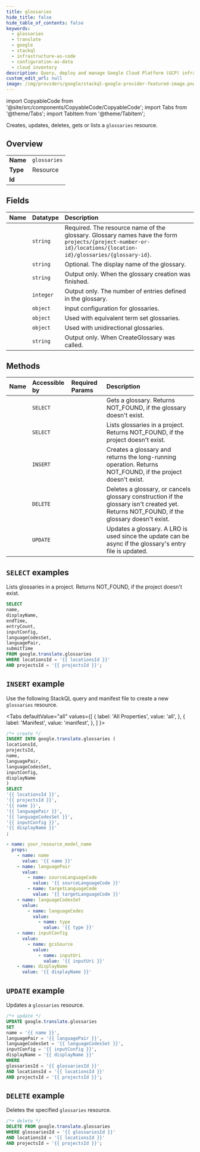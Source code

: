 ```yaml
---
title: glossaries
hide_title: false
hide_table_of_contents: false
keywords:
  - glossaries
  - translate
  - google
  - stackql
  - infrastructure-as-code
  - configuration-as-data
  - cloud inventory
description: Query, deploy and manage Google Cloud Platform (GCP) infrastructure and resources using SQL
custom_edit_url: null
image: /img/providers/google/stackql-google-provider-featured-image.png
---
```


import CopyableCode from '@site/src/components/CopyableCode/CopyableCode';
import Tabs from '@theme/Tabs';
import TabItem from '@theme/TabItem';

Creates, updates, deletes, gets or lists a <code>glossaries</code> resource.

## Overview
<table><tbody>
<tr><td><b>Name</b></td><td><code>glossaries</code></td></tr>
<tr><td><b>Type</b></td><td>Resource</td></tr>
<tr><td><b>Id</b></td><td><CopyableCode code="google.translate.glossaries" /></td></tr>
</tbody></table>

## Fields
| Name | Datatype | Description |
|:-----|:---------|:------------|
| <CopyableCode code="name" /> | `string` | Required. The resource name of the glossary. Glossary names have the form `projects/{project-number-or-id}/locations/{location-id}/glossaries/{glossary-id}`. |
| <CopyableCode code="displayName" /> | `string` | Optional. The display name of the glossary. |
| <CopyableCode code="endTime" /> | `string` | Output only. When the glossary creation was finished. |
| <CopyableCode code="entryCount" /> | `integer` | Output only. The number of entries defined in the glossary. |
| <CopyableCode code="inputConfig" /> | `object` | Input configuration for glossaries. |
| <CopyableCode code="languageCodesSet" /> | `object` | Used with equivalent term set glossaries. |
| <CopyableCode code="languagePair" /> | `object` | Used with unidirectional glossaries. |
| <CopyableCode code="submitTime" /> | `string` | Output only. When CreateGlossary was called. |

## Methods
| Name | Accessible by | Required Params | Description |
|:-----|:--------------|:----------------|:------------|
| <CopyableCode code="projects_locations_glossaries_get" /> | `SELECT` | <CopyableCode code="glossariesId, locationsId, projectsId" /> | Gets a glossary. Returns NOT_FOUND, if the glossary doesn't exist. |
| <CopyableCode code="projects_locations_glossaries_list" /> | `SELECT` | <CopyableCode code="locationsId, projectsId" /> | Lists glossaries in a project. Returns NOT_FOUND, if the project doesn't exist. |
| <CopyableCode code="projects_locations_glossaries_create" /> | `INSERT` | <CopyableCode code="locationsId, projectsId" /> | Creates a glossary and returns the long-running operation. Returns NOT_FOUND, if the project doesn't exist. |
| <CopyableCode code="projects_locations_glossaries_delete" /> | `DELETE` | <CopyableCode code="glossariesId, locationsId, projectsId" /> | Deletes a glossary, or cancels glossary construction if the glossary isn't created yet. Returns NOT_FOUND, if the glossary doesn't exist. |
| <CopyableCode code="projects_locations_glossaries_patch" /> | `UPDATE` | <CopyableCode code="glossariesId, locationsId, projectsId" /> | Updates a glossary. A LRO is used since the update can be async if the glossary's entry file is updated. |

## `SELECT` examples

Lists glossaries in a project. Returns NOT_FOUND, if the project doesn't exist.

```sql
SELECT
name,
displayName,
endTime,
entryCount,
inputConfig,
languageCodesSet,
languagePair,
submitTime
FROM google.translate.glossaries
WHERE locationsId = '{{ locationsId }}'
AND projectsId = '{{ projectsId }}'; 
```

## `INSERT` example

Use the following StackQL query and manifest file to create a new <code>glossaries</code> resource.

<Tabs
    defaultValue="all"
    values={[
        { label: 'All Properties', value: 'all', },
        { label: 'Manifest', value: 'manifest', },
    ]
}>
<TabItem value="all">

```sql
/*+ create */
INSERT INTO google.translate.glossaries (
locationsId,
projectsId,
name,
languagePair,
languageCodesSet,
inputConfig,
displayName
)
SELECT 
'{{ locationsId }}',
'{{ projectsId }}',
'{{ name }}',
'{{ languagePair }}',
'{{ languageCodesSet }}',
'{{ inputConfig }}',
'{{ displayName }}'
;
```
</TabItem>
<TabItem value="manifest">

```yaml
- name: your_resource_model_name
  props:
    - name: name
      value: '{{ name }}'
    - name: languagePair
      value:
        - name: sourceLanguageCode
          value: '{{ sourceLanguageCode }}'
        - name: targetLanguageCode
          value: '{{ targetLanguageCode }}'
    - name: languageCodesSet
      value:
        - name: languageCodes
          value:
            - name: type
              value: '{{ type }}'
    - name: inputConfig
      value:
        - name: gcsSource
          value:
            - name: inputUri
              value: '{{ inputUri }}'
    - name: displayName
      value: '{{ displayName }}'

```
</TabItem>
</Tabs>

## `UPDATE` example

Updates a <code>glossaries</code> resource.

```sql
/*+ update */
UPDATE google.translate.glossaries
SET 
name = '{{ name }}',
languagePair = '{{ languagePair }}',
languageCodesSet = '{{ languageCodesSet }}',
inputConfig = '{{ inputConfig }}',
displayName = '{{ displayName }}'
WHERE 
glossariesId = '{{ glossariesId }}'
AND locationsId = '{{ locationsId }}'
AND projectsId = '{{ projectsId }}';
```

## `DELETE` example

Deletes the specified <code>glossaries</code> resource.

```sql
/*+ delete */
DELETE FROM google.translate.glossaries
WHERE glossariesId = '{{ glossariesId }}'
AND locationsId = '{{ locationsId }}'
AND projectsId = '{{ projectsId }}';
```
